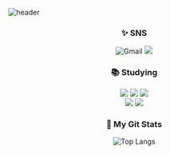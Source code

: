 ![header](https://capsule-render.vercel.app/api?type=waving&color=auto&height=300&section=header&text=Welcome!%20&fontSize=90)


<div align="center"><h3>✨ SNS</h3></div>
<div align = center>
<img alt="Gmail" src="https://img.shields.io/badge/eahenlee@gmail.com-EA4335.svg?&style=flate&logo=Gmail&logoColor=white" />
<a href="https://www.instagram.com/yehen_12/" target="_blank"><img src="https://img.shields.io/badge/Instagram-E4405F?style=flat-square&logo=Instagram&logoColor=white"/></a>
</a>

<div align="center"><h3>📚 Studying</h></div>
<div align = center>

<div align="center">
<img src="https://img.shields.io/badge/html5-E34F26?style=for-the-badge&logo=html5&logoColor=white"> 
<img src="https://img.shields.io/badge/css-1572B6?style=for-the-badge&logo=css3&logoColor=white"> 
<img src="https://img.shields.io/badge/javascript-F7DF1E?style=for-the-badge&logo=javascript&logoColor=black"> 
<br>
<img src="https://img.shields.io/badge/C-A8B9CC.svg?style=for-the-badge&logo=C&logoColor=white">
<img src="https://img.shields.io/badge/oracle-F80000?style=for-the-badge&logo=oracle&logoColor=white">


</div>

<div align="center"><h3>🔖 My Git Stats</h3></div> 

![Top Langs](https://github-readme-stats.vercel.app/api/top-langs/?username=Myowww&layout=compact&theme=dark)
